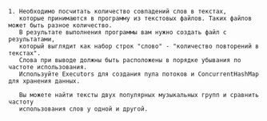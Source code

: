 	1. Необходимо посчитать количество совпадений слов в текстах,
	   которые принимаются в программу из текстовых файлов. Таких файлов может быть разное количество.
	   В результате выполнения программы вам нужно создать файл с результатами,
	   который выглядит как набор строк "слово" - "количество повторений в текстах".
	   Слова при выводе должны быть расположены в порядке убывания по частоте использования.
	   Используйте Executors для создания пула потоков и ConcurrentHashMap для хранения данных.

	   Вы можете найти тексты двух популярных музыкальных групп и сравнить частоту
	   использования слов у одной и другой.